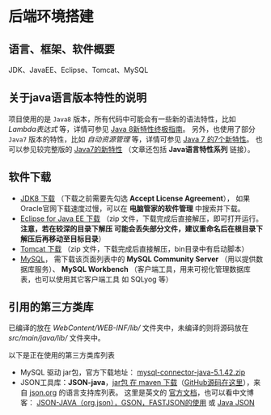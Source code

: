 后端环境搭建
===========

语言、框架、软件概要
------------------

JDK、JavaEE、Eclipse、Tomcat、MySQL


关于java语言版本特性的说明
------------------------

项目使用的是 `Java8` 版本，所有代码中可能会有一些新的语法特性，比如 _Lambda表达式_ 等，详情可参见
[Java 8新特性终极指南](http://www.importnew.com/11908.html)。
另外，也使用了部分 `Java7` 版本的特性，比如 _自动资源管理_ 等，详情可参见
[Java 7 的7个新特性](http://www.cnblogs.com/loveis/articles/2013311.html)。
也可以参见较完整版的 [Java7的新特性](https://segmentfault.com/a/1190000004417830) （文章还包括 **Java语言特性系列** 链接）。


软件下载
-------

* [JDK8 下载](http://www.oracle.com/technetwork/java/javase/downloads/jdk8-downloads-2133151.html)
    （下载之前需要先勾选 **Accept License Agreement**），
    如果Oracle官网下载速度过慢，可以在 **电脑管家的软件管理** 中搜索并下载。
* [Eclipse for Java EE 下载](http://www.eclipse.org/downloads/packages/eclipse-ide-java-ee-developers/neon3)
    （zip 文件，下载完成后直接解压，即可打开运行。**注意，若在较深的目录下解压 可能会丢失部分文件，建议重命名后在根目录下解压后再移动至目标目录**）
* [Tomcat 下载](https://mirrors.tuna.tsinghua.edu.cn/apache/tomcat/tomcat-8/v8.5.14/bin/apache-tomcat-8.5.14.zip)
    （zip 文件，下载完成后直接解压，bin目录中有启动脚本）
* [MySQL](https://dev.mysql.com/downloads/)，
    需下载该页面列表中的 **MySQL Community Server** （用以提供数据库服务）、 **MySQL Workbench** （客户端工具，用来可视化管理数据库表，也可以使用其它客户端工具 如 SQLyog 等）


引用的第三方类库
---------------

已编译的放在  _WebContent/WEB-INF/lib/_ 文件夹中，未编译的则将源码放在  _src/main/java/lib/_ 文件夹中。

以下是正在使用的第三方类库列表

* MySQL 驱动 jar包，官方下载地址： [mysql-connector-java-5.1.42.zip](https://cdn.mysql.com//Downloads/Connector-J/mysql-connector-java-5.1.42.zip)
* JSON工具库：**JSON-java**，[jar包 在 maven 下载](https://search.maven.org/remotecontent?filepath=org/json/json/20160810/json-20160810.jar)（[GitHub源码在这里](https://github.com/stleary/JSON-java)），来自 [json.org](http://json.org/) 的语言支持库列表。
	这里是英文的 [官方文档](http://stleary.github.io/JSON-java/index.html)，也可以看中文博客： [JSON-JAVA（org.json），GSON，FASTJSON的使用](http://blog.csdn.net/u011319095/article/details/71056639?utm_source=itdadao&utm_medium=referral) 或 [Java JSON](http://blog.csdn.net/winfredzen/article/details/53605976)

